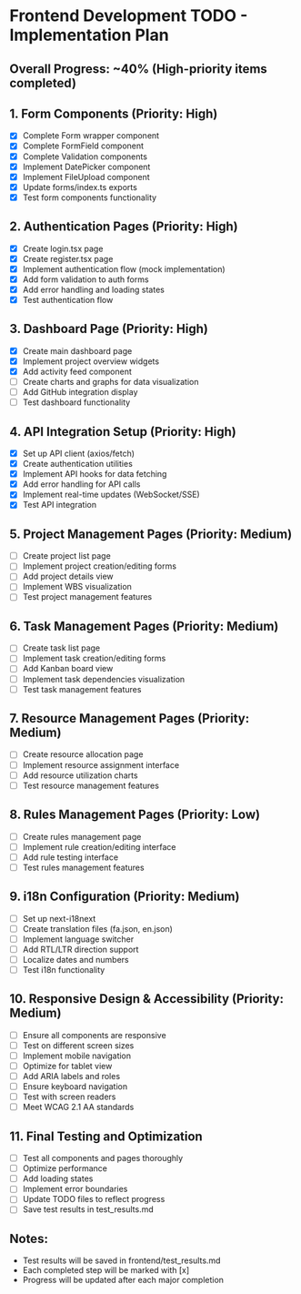 # Frontend Development TODO - Implementation Plan

## Overall Progress: ~40% (High-priority items completed)

## 1. Form Components (Priority: High)
- [x] Complete Form wrapper component
- [x] Complete FormField component
- [x] Complete Validation components
- [x] Implement DatePicker component
- [x] Implement FileUpload component
- [x] Update forms/index.ts exports
- [x] Test form components functionality

## 2. Authentication Pages (Priority: High)
- [x] Create login.tsx page
- [x] Create register.tsx page
- [x] Implement authentication flow (mock implementation)
- [x] Add form validation to auth forms
- [x] Add error handling and loading states
- [x] Test authentication flow

## 3. Dashboard Page (Priority: High)
- [x] Create main dashboard page
- [x] Implement project overview widgets
- [x] Add activity feed component
- [ ] Create charts and graphs for data visualization
- [ ] Add GitHub integration display
- [ ] Test dashboard functionality

## 4. API Integration Setup (Priority: High)
- [x] Set up API client (axios/fetch)
- [x] Create authentication utilities
- [x] Implement API hooks for data fetching
- [x] Add error handling for API calls
- [x] Implement real-time updates (WebSocket/SSE)
- [x] Test API integration

## 5. Project Management Pages (Priority: Medium)
- [ ] Create project list page
- [ ] Implement project creation/editing forms
- [ ] Add project details view
- [ ] Implement WBS visualization
- [ ] Test project management features

## 6. Task Management Pages (Priority: Medium)
- [ ] Create task list page
- [ ] Implement task creation/editing forms
- [ ] Add Kanban board view
- [ ] Implement task dependencies visualization
- [ ] Test task management features

## 7. Resource Management Pages (Priority: Medium)
- [ ] Create resource allocation page
- [ ] Implement resource assignment interface
- [ ] Add resource utilization charts
- [ ] Test resource management features

## 8. Rules Management Pages (Priority: Low)
- [ ] Create rules management page
- [ ] Implement rule creation/editing interface
- [ ] Add rule testing interface
- [ ] Test rules management features

## 9. i18n Configuration (Priority: Medium)
- [ ] Set up next-i18next
- [ ] Create translation files (fa.json, en.json)
- [ ] Implement language switcher
- [ ] Add RTL/LTR direction support
- [ ] Localize dates and numbers
- [ ] Test i18n functionality

## 10. Responsive Design & Accessibility (Priority: Medium)
- [ ] Ensure all components are responsive
- [ ] Test on different screen sizes
- [ ] Implement mobile navigation
- [ ] Optimize for tablet view
- [ ] Add ARIA labels and roles
- [ ] Ensure keyboard navigation
- [ ] Test with screen readers
- [ ] Meet WCAG 2.1 AA standards

## 11. Final Testing and Optimization
- [ ] Test all components and pages thoroughly
- [ ] Optimize performance
- [ ] Add loading states
- [ ] Implement error boundaries
- [ ] Update TODO files to reflect progress
- [ ] Save test results in test_results.md

## Notes:
- Test results will be saved in frontend/test_results.md
- Each completed step will be marked with [x]
- Progress will be updated after each major completion
